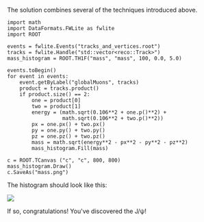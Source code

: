 The solution combines several of the techniques introduced above.

```
import math
import DataFormats.FWLite as fwlite
import ROOT

events = fwlite.Events("tracks_and_vertices.root")
tracks = fwlite.Handle("std::vector<reco::Track>")
mass_histogram = ROOT.TH1F("mass", "mass", 100, 0.0, 5.0)

events.toBegin()
for event in events:
    event.getByLabel("globalMuons", tracks)
    product = tracks.product()
    if product.size() == 2:
        one = product[0]
        two = product[1]
        energy = (math.sqrt(0.106**2 + one.p()**2) +
                  math.sqrt(0.106**2 + two.p()**2))
        px = one.px() + two.px()
        py = one.py() + two.py()
        pz = one.pz() + two.pz()
        mass = math.sqrt(energy**2 - px**2 - py**2 - pz**2)
        mass_histogram.Fill(mass)

c = ROOT.TCanvas ("c", "c", 800, 800)
mass_histogram.Draw()
c.SaveAs("mass.png")
```

The histogram should look like this:

![](/mass.png&raw=true)

If so, congratulations! You've discovered the J/ψ! 
